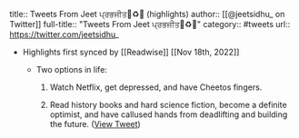 title:: Tweets From Jeet ਪ੍ਰਭਜੀਤ🦎♻️🐊 (highlights)
author:: [[@jeetsidhu_ on Twitter]]
full-title:: "Tweets From Jeet ਪ੍ਰਭਜੀਤ🦎♻️🐊"
category:: #tweets
url:: https://twitter.com/jeetsidhu_

- Highlights first synced by [[Readwise]] [[Nov 18th, 2022]]
	- Two options in life:
	  
	  1) Watch Netflix, get depressed, and have Cheetos fingers.
	  
	  2) Read history books and hard science fiction, become a definite optimist, and have callused hands from deadlifting and building the future. ([View Tweet](https://twitter.com/jeetsidhu_/status/1388964658019803138))